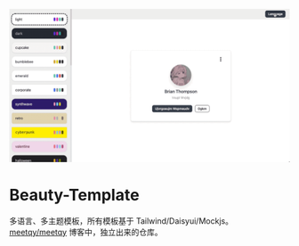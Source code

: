 ![](./readme/preview.gif)

# Beauty-Template

多语言、多主题模板，所有模板基于 Tailwind/Daisyui/Mockjs。
[meetqy/meetqy](https://github.com/meetqy/meetqy) 博客中，独立出来的仓库。
